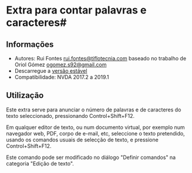 ﻿
# Extra para contar palavras  e caracteres#

## Informações ##
* Autores: Rui Fontes <rui.fontes@tiflotecnia.com> baseado no trabalho de Oriol Gómez <ogomez.s92@gmail.com>
* Descarregue a [versão estável][1]
* Compatibilidade: NVDA 2017.2 a 2019.1

## Utilização ##
Este extra serve para anunciar o número de palavras e de caracteres do texto seleccionado, pressionando Control+Shift+F12.

Em qualquer editor de texto, ou num documento virtual, por exemplo num navegador web, PDF, corpo de e-mail, etc, seleccione o texto pretendido, usando os comandos usuais de selecção de texto, e pressione Control+Shift+F12.

Este comando pode ser modificado no diálogo "Definir comandos" na categoria "Edição de texto".

[1]: https://github.com/ruifontes/wordCount/releases/download/1.3.1/wordCount-1.3.1.nvda-addon
